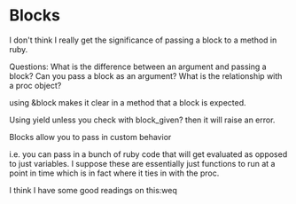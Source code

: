 # Blocks

I don't think I really get the significance of passing a block to a method in ruby.

Questions:
What is the difference between an argument and passing a block?
Can you pass a block as an argument?
What is the relationship with a proc object?

using &block makes it clear in a method that a block is expected.

Using yield unless you check with block_given? then it will raise an error.

Blocks allow you to pass in custom behavior

i.e. you can pass in a bunch of ruby code that will get evaluated as opposed to just variables.
I suppose these are essentially just functions to run at a point in time which is in fact where it ties in with the proc.

I think I have some good readings on this:weq

